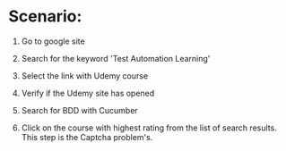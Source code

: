 # Scenario:

1.  Go to google site

2.  Search for the keyword 'Test Automation Learning'

3.  Select the link with Udemy course

4.  Verify if the Udemy site has opened

5.  Search for BDD with Cucumber

6.  Click on the course with highest rating from the list of search results. This step is the Captcha problem's.
